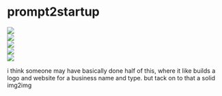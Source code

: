 # prompt2startup

![](https://img.shields.io/badge/tag-prompting-lightgrey)  
![](https://img.shields.io/badge/tag-animation-lightgrey)  
![](https://img.shields.io/badge/tag-experimental-lightgrey)  
![](https://img.shields.io/badge/tag-3hi5this-darkgreen)  
![](https://img.shields.io/badge/tag-tooling-lightgrey)


i think someone may have basically done half of this, where it like builds a logo and website for a business name and type. but tack on to that a solid img2img
